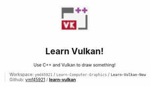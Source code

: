 <p align="center"><img src="public/favicon/Project_16z.svg" width=96></img></p>
<h1 align="center">Learn Vulkan!</h1>
<p align="center">Use C++ and Vulkan to draw something!</p>

> Workspace:    `ymd45921` / `Learn-Computer-Graphics` / **`Learn-Vulkan-New`**  
> Github:       [ymf45921](https://github.com/ymd45921) / [**learn-vulkan**](https://github.com/ymd45921/learn-vulkan)